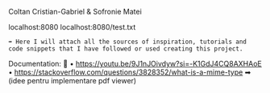 Coltan Cristian-Gabriel & Sofronie Matei

localhost:8080
localhost:8080/test.txt

    ➡ Here I will attach all the sources of inspiration, tutorials and code snippets that I have followed or used creating this project.
Documentation: 🤔
• https://youtu.be/9J1nJOivdyw?si=-K1GdJ4CQ8AXHAoE
• https://stackoverflow.com/questions/3828352/what-is-a-mime-type ➡ (idee pentru implementare pdf viewer)
